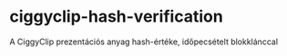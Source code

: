 # ciggyclip-hash-verification
A CiggyClip prezentációs anyag hash-értéke, időpecsételt blokklánccal
